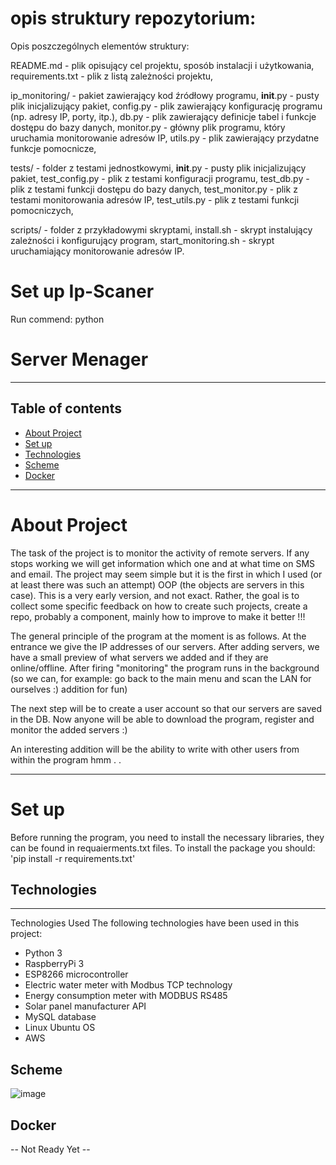 # opis struktury repozytorium:

Opis poszczególnych elementów struktury:

README.md - plik opisujący cel projektu, sposób instalacji i użytkowania,
requirements.txt - plik z listą zależności projektu,

ip_monitoring/ - pakiet zawierający kod źródłowy programu,
    __init__.py - pusty plik inicjalizujący pakiet,
    config.py - plik zawierający konfigurację programu (np. adresy IP, porty, itp.),
    db.py - plik zawierający definicje tabel i funkcje dostępu do bazy danych,
    monitor.py - główny plik programu, który uruchamia monitorowanie adresów IP,
    utils.py - plik zawierający przydatne funkcje pomocnicze,

tests/ - folder z testami jednostkowymi,
    __init__.py - pusty plik inicjalizujący pakiet,
    test_config.py - plik z testami konfiguracji programu,
    test_db.py - plik z testami funkcji dostępu do bazy danych,
    test_monitor.py - plik z testami monitorowania adresów IP,
    test_utils.py - plik z testami funkcji pomocniczych,

scripts/ - folder z przykładowymi skryptami,
    install.sh - skrypt instalujący zależności i konfigurujący program,
    start_monitoring.sh - skrypt uruchamiający monitorowanie adresów IP.


# Set up Ip-Scaner


Run commend:
    python 




















# Server Menager

-----------------------------------------------------------
## Table of contents
* [About Project](#about-project)
* [Set up](#set-up)
* [Technologies](#technologies)
* [Scheme](#scheme)
* [Docker](#docker)

-----------------------------------------------------------
# About Project

The task of the project is to monitor the activity of remote servers. If any stops working we will get information which one and at what time on SMS and email. The project may seem simple but it is the first in which I used (or at least there was such an attempt) OOP (the objects are servers in this case). This is a very early version, and not exact. Rather, the goal is to collect some specific feedback on how to create such projects, create a repo, probably a component, mainly how to improve to make it better !!! 

The general principle of the program at the moment is as follows. At the entrance we give the IP addresses of our servers. After adding servers, we have a small preview of what servers we added and if they are online/offline. After firing "monitoring" the program runs in the background (so we can, for example: go back to the main menu and scan the LAN for ourselves :) addition for fun)

The next step will be to create a user account so that our servers are saved in the DB. Now anyone will be able to download the program, register and monitor the added servers :) 

An interesting addition will be the ability to write with other users from within the program hmm . .

-----------------------------------------------------------
# Set up

Before running the program, you need to install the necessary libraries, they can be found in requaierments.txt files. To install the package you should:
'pip install -r requirements.txt'

## Technologies
-----------------------------------------------------------
Technologies Used
The following technologies have been used in this project:

* Python 3
* RaspberryPi 3
* ESP8266 microcontroller
* Electric water meter with Modbus TCP technology
* Energy consumption meter with MODBUS RS485
* Solar panel manufacturer API
* MySQL database
* Linux Ubuntu OS
* AWS

## Scheme
![image](https://user-images.githubusercontent.com/44020188/187191983-09bdd6a8-7a62-4bd9-ab2f-6382e4290327.png)


## Docker
-- Not Ready Yet --

























